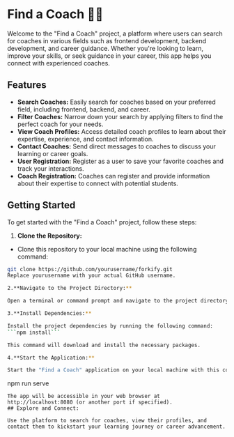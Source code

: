 # Find a Coach 🧑‍🏫

Welcome to the "Find a Coach" project, a platform where users can search for coaches in various fields such as frontend development, backend development, and career guidance. Whether you're looking to learn, improve your skills, or seek guidance in your career, this app helps you connect with experienced coaches.

## Features

- **Search Coaches:** Easily search for coaches based on your preferred field, including frontend, backend, and career.
- **Filter Coaches:** Narrow down your search by applying filters to find the perfect coach for your needs.
- **View Coach Profiles:** Access detailed coach profiles to learn about their expertise, experience, and contact information.
- **Contact Coaches:** Send direct messages to coaches to discuss your learning or career goals.
- **User Registration:** Register as a user to save your favorite coaches and track your interactions.
- **Coach Registration:** Coaches can register and provide information about their expertise to connect with potential students.

## Getting Started

To get started with the "Find a Coach" project, follow these steps:

1.  **Clone the Repository:**
   - Clone this repository to your local machine using the following command:

   ```bash
   git clone https://github.com/yourusername/forkify.git
Replace yourusername with your actual GitHub username.

2.**Navigate to the Project Directory:**

Open a terminal or command prompt and navigate to the project directory

3.**Install Dependencies:**

Install the project dependencies by running the following command:
```npm install```

This command will download and install the necessary packages.

4.**Start the Application:**

Start the "Find a Coach" application on your local machine with this command:
```
npm run serve
```
The app will be accessible in your web browser at http://localhost:8080 (or another port if specified).
## Explore and Connect:

Use the platform to search for coaches, view their profiles, and contact them to kickstart your learning journey or career advancement.